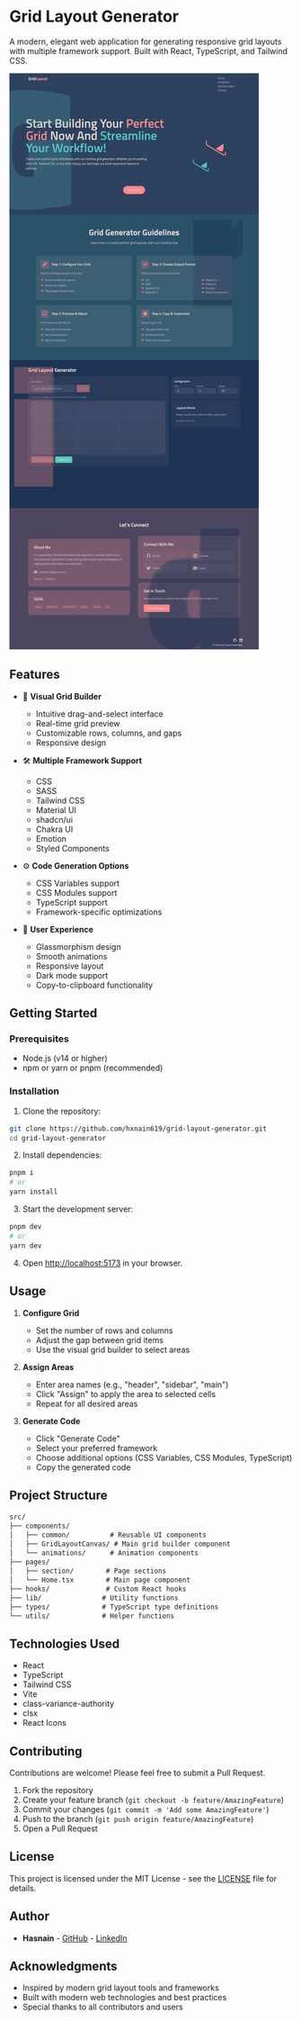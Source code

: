 # Grid Layout Generator

A modern, elegant web application for generating responsive grid layouts with multiple framework support. Built with React, TypeScript, and Tailwind CSS.

![Grid Layout](public/preview.png)

## Features

- 🎨 **Visual Grid Builder**

  - Intuitive drag-and-select interface
  - Real-time grid preview
  - Customizable rows, columns, and gaps
  - Responsive design

- 🛠️ **Multiple Framework Support**

  - CSS
  - SASS
  - Tailwind CSS
  - Material UI
  - shadcn/ui
  - Chakra UI
  - Emotion
  - Styled Components

- ⚙️ **Code Generation Options**

  - CSS Variables support
  - CSS Modules support
  - TypeScript support
  - Framework-specific optimizations

- 🎯 **User Experience**
  - Glassmorphism design
  - Smooth animations
  - Responsive layout
  - Dark mode support
  - Copy-to-clipboard functionality

## Getting Started

### Prerequisites

- Node.js (v14 or higher)
- npm or yarn or pnpm (recommended)

### Installation

1. Clone the repository:

```bash
git clone https://github.com/hxnain619/grid-layout-generator.git
cd grid-layout-generator
```

2. Install dependencies:

```bash
pnpm i
# or
yarn install
```

3. Start the development server:

```bash
pnpm dev
# or
yarn dev
```

4. Open [http://localhost:5173](http://localhost:5173) in your browser.

## Usage

1. **Configure Grid**

   - Set the number of rows and columns
   - Adjust the gap between grid items
   - Use the visual grid builder to select areas

2. **Assign Areas**

   - Enter area names (e.g., "header", "sidebar", "main")
   - Click "Assign" to apply the area to selected cells
   - Repeat for all desired areas

3. **Generate Code**
   - Click "Generate Code"
   - Select your preferred framework
   - Choose additional options (CSS Variables, CSS Modules, TypeScript)
   - Copy the generated code

## Project Structure

```
src/
├── components/
│   ├── common/          # Reusable UI components
│   ├── GridLayoutCanvas/ # Main grid builder component
│   └── animations/      # Animation components
├── pages/
│   ├── section/        # Page sections
│   └── Home.tsx        # Main page component
├── hooks/              # Custom React hooks
├── lib/               # Utility functions
├── types/             # TypeScript type definitions
└── utils/             # Helper functions
```

## Technologies Used

- React
- TypeScript
- Tailwind CSS
- Vite
- class-variance-authority
- clsx
- React Icons

## Contributing

Contributions are welcome! Please feel free to submit a Pull Request.

1. Fork the repository
2. Create your feature branch (`git checkout -b feature/AmazingFeature`)
3. Commit your changes (`git commit -m 'Add some AmazingFeature'`)
4. Push to the branch (`git push origin feature/AmazingFeature`)
5. Open a Pull Request

## License

This project is licensed under the MIT License - see the [LICENSE](LICENSE) file for details.

## Author

- **Hasnain** - [GitHub](https://github.com/hxnain619) - [LinkedIn](https://linkedin.com/in/hxnain619)

## Acknowledgments

- Inspired by modern grid layout tools and frameworks
- Built with modern web technologies and best practices
- Special thanks to all contributors and users

